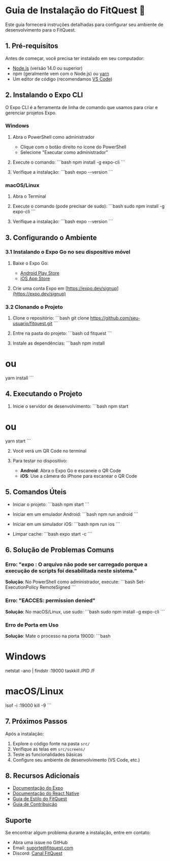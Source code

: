 # Guia de Instalação do FitQuest 🚀

Este guia fornecerá instruções detalhadas para configurar seu ambiente de desenvolvimento para o FitQuest.

## 1. Pré-requisitos

Antes de começar, você precisa ter instalado em seu computador:

- [Node.js](https://nodejs.org/) (versão 14.0 ou superior)
- npm (geralmente vem com o Node.js) ou [yarn](https://yarnpkg.com/)
- Um editor de código (recomendamos [VS Code](https://code.visualstudio.com/))

## 2. Instalando o Expo CLI

O Expo CLI é a ferramenta de linha de comando que usamos para criar e gerenciar projetos Expo.

### Windows

1. Abra o PowerShell como administrador
   - Clique com o botão direito no ícone do PowerShell
   - Selecione "Executar como administrador"

2. Execute o comando:
\`\`\`bash
npm install -g expo-cli
\`\`\`

3. Verifique a instalação:
\`\`\`bash
expo --version
\`\`\`

### macOS/Linux

1. Abra o Terminal

2. Execute o comando (pode precisar de sudo):
\`\`\`bash
sudo npm install -g expo-cli
\`\`\`

3. Verifique a instalação:
\`\`\`bash
expo --version
\`\`\`

## 3. Configurando o Ambiente

### 3.1 Instalando o Expo Go no seu dispositivo móvel

1. Baixe o Expo Go:
   - [Android Play Store](https://play.google.com/store/apps/details?id=host.exp.exponent)
   - [iOS App Store](https://apps.apple.com/app/expo-go/id982107779)

2. Crie uma conta Expo em [https://expo.dev/signup](https://expo.dev/signup)

### 3.2 Clonando o Projeto

1. Clone o repositório:
\`\`\`bash
git clone https://github.com/seu-usuario/fitquest.git
\`\`\`

2. Entre na pasta do projeto:
\`\`\`bash
cd fitquest
\`\`\`

3. Instale as dependências:
\`\`\`bash
npm install
# ou
yarn install
\`\`\`

## 4. Executando o Projeto

1. Inicie o servidor de desenvolvimento:
\`\`\`bash
npm start
# ou
yarn start
\`\`\`

2. Você verá um QR Code no terminal

3. Para testar no dispositivo:
   - **Android**: Abra o Expo Go e escaneie o QR Code
   - **iOS**: Use a câmera do iPhone para escanear o QR Code

## 5. Comandos Úteis

- Iniciar o projeto:
\`\`\`bash
npm start
\`\`\`

- Iniciar em um emulador Android:
\`\`\`bash
npm run android
\`\`\`

- Iniciar em um simulador iOS:
\`\`\`bash
npm run ios
\`\`\`

- Limpar cache:
\`\`\`bash
expo start -c
\`\`\`

## 6. Solução de Problemas Comuns

### Erro: "expo : O arquivo não pode ser carregado porque a execução de scripts foi desabilitada neste sistema."

**Solução**: No PowerShell como administrador, execute:
\`\`\`bash
Set-ExecutionPolicy RemoteSigned
\`\`\`

### Erro: "EACCES: permission denied"

**Solução**: No macOS/Linux, use sudo:
\`\`\`bash
sudo npm install -g expo-cli
\`\`\`

### Erro de Porta em Uso

**Solução**: Mate o processo na porta 19000:
\`\`\`bash
# Windows
netstat -ano | findstr :19000
taskkill /PID <PID> /F

# macOS/Linux
lsof -i :19000
kill -9 <PID>
\`\`\`

## 7. Próximos Passos

Após a instalação:

1. Explore o código fonte na pasta `src/`
2. Verifique as telas em `src/screens/`
3. Teste as funcionalidades básicas
4. Configure seu ambiente de desenvolvimento (VS Code, etc.)

## 8. Recursos Adicionais

- [Documentação do Expo](https://docs.expo.dev/)
- [Documentação do React Native](https://reactnative.dev/docs/getting-started)
- [Guia de Estilo do FitQuest](./STYLE_GUIDE.md)
- [Guia de Contribuição](./CONTRIBUTING.md)

## Suporte

Se encontrar algum problema durante a instalação, entre em contato:

- Abra uma issue no GitHub
- Email: suporte@fitquest.com
- Discord: [Canal FitQuest](https://discord.gg/fitquest) 